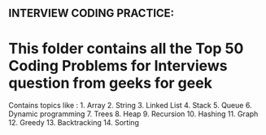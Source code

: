 ## INTERVIEW CODING PRACTICE:

# This folder contains all the Top 50 Coding Problems for Interviews question from geeks for geek 
Contains topics like : 
    1.  Array
    2.  String
    3.  Linked List
    4.  Stack
    5.  Queue
    6.  Dynamic programming
    7.  Trees
    8.  Heap
    9.  Recursion
    10. Hashing
    11. Graph
    12. Greedy
    13. Backtracking
    14. Sorting